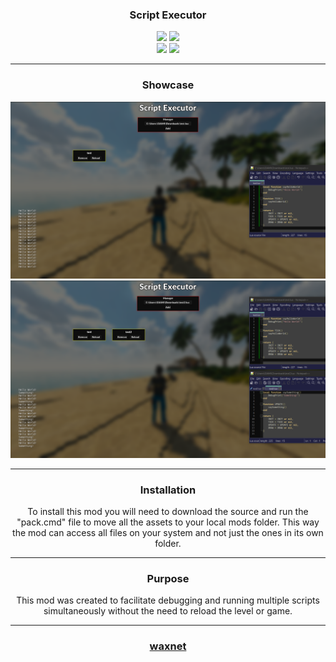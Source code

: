 ### <p align="center">Script Executor</p>
<p align= "center">
  <img src="https://img.shields.io/github/last-commit/waxnet/ScriptExecutor">
  <img src="https://img.shields.io/github/license/waxnet/ScriptExecutor">
  <br>
  <img src="https://img.shields.io/github/stars/waxnet/ScriptExecutor">
  <img src="https://img.shields.io/github/forks/waxnet/ScriptExecutor">
</p>

---

### <p align="center">Showcase</p>
<p align="center">
  <kbd>
    <img src="https://raw.githubusercontent.com/waxnet/ScriptExecutor/main/media/image_1.png">
  </kbd>
  <kbd>
    <img src="https://raw.githubusercontent.com/waxnet/ScriptExecutor/main/media/image_2.png">
  </kbd>
</p>

---

### <p align="center">Installation</p>
<p align="center">To install this mod you will need to download the source and run the "pack.cmd" file to move all the assets to your local mods folder. This way the mod can access all files on your system and not just the ones in its own folder.</p>

---

### <p align="center">Purpose</p>
<p align="center">This mod was created to facilitate debugging and running multiple scripts simultaneously without the need to reload the level or game.</p>

---

### <p align="center"><a href="https://github.com/waxnet">waxnet</a></p>
